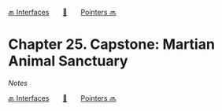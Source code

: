[🔙 Interfaces][previous-chapter]&nbsp;&nbsp;&nbsp;&nbsp;&nbsp;&nbsp;&nbsp;[🏡][readme]&nbsp;&nbsp;&nbsp;&nbsp;&nbsp;&nbsp;&nbsp;[Pointers 🔜][upcoming-chapter]

# Chapter 25. Capstone: Martian Animal Sanctuary

_Notes_

[🔙 Interfaces][previous-chapter]&nbsp;&nbsp;&nbsp;&nbsp;&nbsp;&nbsp;&nbsp;[🏡][readme]&nbsp;&nbsp;&nbsp;&nbsp;&nbsp;&nbsp;&nbsp;[Pointers 🔜][upcoming-chapter]

[readme]: README.md
[previous-chapter]: ch24-interfaces.md
[upcoming-chapter]: ch26-pointers.md